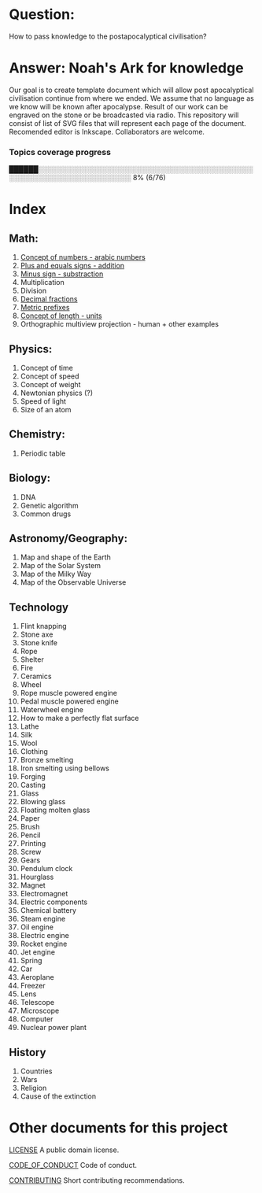 # Question:
How to pass knowledge to the postapocalyptical civilisation?

# Answer: Noah's Ark for knowledge
Our goal is to create template document which will allow post apocalyptical civilisation continue from where we ended. We assume that no language as we know will be known after apocalypse. Result of our work can be engraved on the stone or be broadcasted via radio. This repository will consist of list of SVG files that will represent each page of the document. Recomended editor is Inkscape. Collaborators are welcome. 

### Topics coverage progress
██████░░░░░░░░░░░░░░░░░░░░░░░░░░░░░░░░░░░░░░░░░░░░░░░░░░░░░░░░░░░░░░░░░░░░░ 8% (6/76)

# Index
## Math:

1. [Concept of numbers - arabic numbers](Math/1.%20Concept%20of%20numbers%20-%20arabic%20numbers.svg)
2. [Plus and equals signs - addition](Math/2.%20Plus%20and%20equals%20signs%20-%20addition.svg)
3. [Minus sign - substraction](Math/3.%20Minus%20sign%20-%20substraction.svg)
4. Multiplication
5. Division
6. [Decimal fractions](Math/6.%20Decimal%20fractions.svg)
7. [Metric prefixes](Math/7.%20Metric%20prefixes.svg)
8. [Concept of length - units](Math/8.%20Concept%20of%20length%20-%20units.svg)
9. Orthographic multiview projection - human + other examples

## Physics:

1. Concept of time
2. Concept of speed
3. Concept of weight
4. Newtonian physics (?)
5. Speed of light
6. Size of an atom

## Chemistry:

1. Periodic table

## Biology:

1. DNA
2. Genetic algorithm
3. Common drugs

## Astronomy/Geography:

1. Map and shape of the Earth
2. Map of the Solar System
3. Map of the Milky Way
4. Map of the Observable Universe

## Technology

1. Flint knapping
2. Stone axe
3. Stone knife
4. Rope
5. Shelter
6. Fire
7. Ceramics
8. Wheel
9. Rope muscle powered engine
10. Pedal muscle powered engine
11. Waterwheel engine
12. How to make a perfectly flat surface
13. Lathe
14. Silk
15. Wool
16. Clothing
17. Bronze smelting
18. Iron smelting using bellows
19. Forging
20. Casting
21. Glass
22. Blowing glass
23. Floating molten glass
24. Paper
25. Brush
26. Pencil
27. Printing
28. Screw
29. Gears
30. Pendulum clock
31. Hourglass
32. Magnet
33. Electromagnet
34. Electric components
35. Chemical battery
36. Steam engine
37. Oil engine
38. Electric engine
39. Rocket engine
40. Jet engine
41. Spring
42. Car
43. Aeroplane
44. Freezer
45. Lens
46. Telescope
47. Microscope
48. Computer
49. Nuclear power plant 

## History

1. Countries
2. Wars
3. Religion
4. Cause of the extinction

# Other documents for this project
[LICENSE](LICENSE) A public domain license.

[CODE_OF_CONDUCT](CODE_OF_CONDUCT.md) Code of conduct.

[CONTRIBUTING](CONTRIBUTING.md) Short contributing recommendations.

